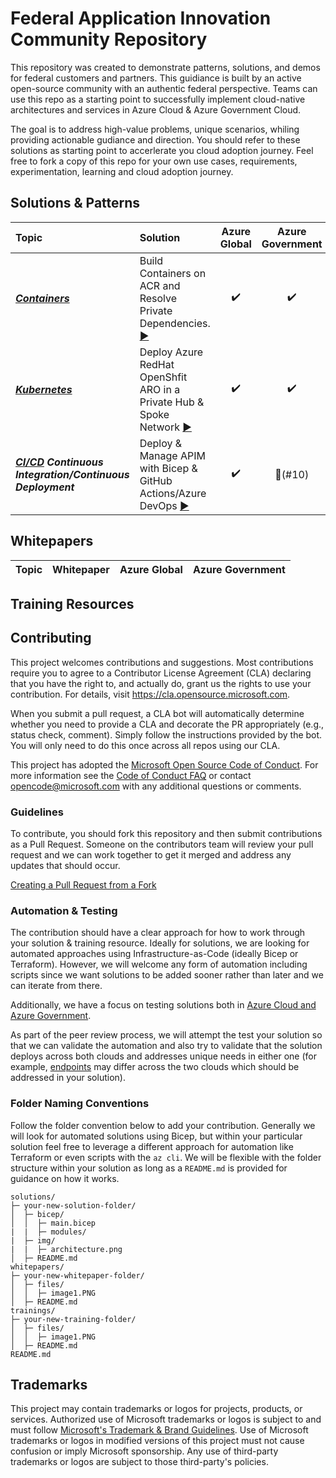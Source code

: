 # Federal Application Innovation Community Repository

This repository was created to demonstrate patterns, solutions, and demos for federal customers and partners. This guidiance is built by an active open-source community with an authentic federal perspective. Teams can use this repo as a starting point to successfully implement cloud-native architectures and services in Azure Cloud & Azure Government Cloud.

The goal is to address high-value problems, unique scenarios, whiling providing actionable gudiance and direction. You should refer to these solutions as starting point to accerlerate you cloud adoption journey. Feel free to fork a copy of this repo for your own use cases, requirements, experimentation, learning and cloud adoption journey.

## Solutions & Patterns

| Topic | Solution | Azure Global | Azure Government | Last Tested |
| :--------- | :--- | :----: | :----: | :---: |
| ***[Containers](solutions/containers/)*** | Build Containers on ACR and Resolve Private Dependencies. [▶️](solutions/containers/private-acr-tasks/README.md) | ✔️ | ✔️ | 03/31/2022 |
| ***[Kubernetes](solutions/kubernetes/)*** | Deploy Azure RedHat OpenShfit ARO in a Private Hub & Spoke Network [▶️](solutions/aro-kubernetes/hub-spoke-deployment/README.md) | ✔️ | ✔️ | 03/31/2022 | 02/28/2022 |
| ***[CI/CD](solutions/ci-cd) Continuous Integration/Continuous Deployment*** | Deploy & Manage APIM with Bicep & GitHub Actions/Azure DevOps [▶️](solutions/ci-cd/apim-bicep/README.md) | ✔️ | 🧪(#10) | 02/28/2022 |

## Whitepapers

| Topic | Whitepaper | Azure Global | Azure Government |
| :---------: | :---: | :----: | :----: |

## Training Resources

## Contributing

This project welcomes contributions and suggestions.  Most contributions require you to agree to a
Contributor License Agreement (CLA) declaring that you have the right to, and actually do, grant us
the rights to use your contribution. For details, visit https://cla.opensource.microsoft.com.

When you submit a pull request, a CLA bot will automatically determine whether you need to provide
a CLA and decorate the PR appropriately (e.g., status check, comment). Simply follow the instructions
provided by the bot. You will only need to do this once across all repos using our CLA.

This project has adopted the [Microsoft Open Source Code of Conduct](https://opensource.microsoft.com/codeofconduct/).
For more information see the [Code of Conduct FAQ](https://opensource.microsoft.com/codeofconduct/faq/) or
contact [opencode@microsoft.com](mailto:opencode@microsoft.com) with any additional questions or comments.

### Guidelines

To contribute, you should fork this repository and then submit contributions as a Pull Request. Someone on the contributors team will review your pull request and we can work together to get it merged and address any updates that should occur.

[Creating a Pull Request from a Fork](https://docs.github.com/en/github/collaborating-with-pull-requests/proposing-changes-to-your-work-with-pull-requests/creating-a-pull-request-from-a-fork)

### Automation & Testing

The contribution should have a clear approach for how to work through your solution & training resource. Ideally for solutions, we are looking for automated approaches using Infrastructure-as-Code (ideally Bicep or Terraform). However, we will welcome any form of automation including scripts since we want solutions to be added sooner rather than later and we can iterate from there.

Additionally, we have a focus on testing solutions both in [Azure Cloud and Azure Government](https://docs.microsoft.com/en-us/azure/azure-government/compare-azure-government-global-azure).

As part of the peer review process, we will attempt the test your solution so that we can validate the automation and also try to validate that the solution deploys across both clouds and addresses unique needs in either one (for example, [endpoints](https://docs.microsoft.com/en-us/azure/azure-government/compare-azure-government-global-azure#guidance-for-developers) may differ across the two clouds which should be addressed in your solution).

### Folder Naming Conventions

Follow the folder convention below to add your contribution. Generally we will look for automated solutions using Bicep, but within your particular solution feel free to leverage a different approach for automation like Terraform or even scripts with the `az cli`. We will be flexible with the folder structure within your solution as long as a `README.md` is provided for guidance on how it works.

```
solutions/
├─ your-new-solution-folder/
│  ├─ bicep/
│  │  ├─ main.bicep
|  |  ├─ modules/
|  ├─ img/
|  |  ├─ architecture.png
│  ├─ README.md
whitepapers/
├─ your-new-whitepaper-folder/
│  ├─ files/
│  │  ├─ image1.PNG
│  ├─ README.md
trainings/
├─ your-new-training-folder/
│  ├─ files/
│  │  ├─ image1.PNG
│  ├─ README.md
README.md
```

## Trademarks

This project may contain trademarks or logos for projects, products, or services. Authorized use of Microsoft 
trademarks or logos is subject to and must follow 
[Microsoft's Trademark & Brand Guidelines](https://www.microsoft.com/en-us/legal/intellectualproperty/trademarks/usage/general).
Use of Microsoft trademarks or logos in modified versions of this project must not cause confusion or imply Microsoft sponsorship.
Any use of third-party trademarks or logos are subject to those third-party's policies.
